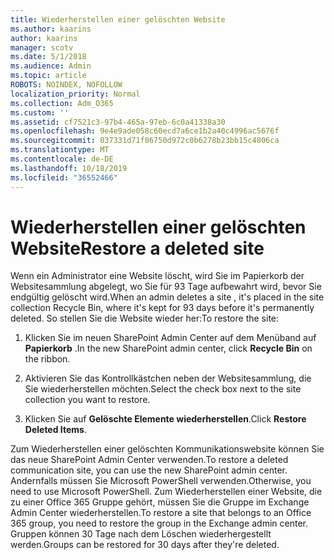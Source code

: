 ```yaml
---
title: Wiederherstellen einer gelöschten Website
ms.author: kaarins
author: kaarins
manager: scotv
ms.date: 5/1/2018
ms.audience: Admin
ms.topic: article
ROBOTS: NOINDEX, NOFOLLOW
localization_priority: Normal
ms.collection: Adm_O365
ms.custom: ''
ms.assetid: cf7521c3-97b4-465a-97eb-6c0a41338a30
ms.openlocfilehash: 9e4e9ade058c60ecd7a6ce1b2a40c4996ac5676f
ms.sourcegitcommit: 037331d71f06750d972c0b6278b23bb15c4806ca
ms.translationtype: MT
ms.contentlocale: de-DE
ms.lasthandoff: 10/18/2019
ms.locfileid: "36552466"
---
```

# <a name="restore-a-deleted-site"></a><span data-ttu-id="ebbdc-102">Wiederherstellen einer gelöschten Website</span><span class="sxs-lookup"><span data-stu-id="ebbdc-102">Restore a deleted site</span></span>

<span data-ttu-id="ebbdc-103">Wenn ein Administrator eine Website löscht, wird Sie im Papierkorb der Websitesammlung abgelegt, wo Sie für 93 Tage aufbewahrt wird, bevor Sie endgültig gelöscht wird.</span><span class="sxs-lookup"><span data-stu-id="ebbdc-103">When an admin deletes a site , it's placed in the site collection Recycle Bin, where it's kept for 93 days before it's permanently deleted.</span></span> <span data-ttu-id="ebbdc-104">So stellen Sie die Website wieder her:</span><span class="sxs-lookup"><span data-stu-id="ebbdc-104">To restore the site:</span></span>
  
1. <span data-ttu-id="ebbdc-105">Klicken Sie im neuen SharePoint Admin Center auf dem Menüband auf **Papierkorb** .</span><span class="sxs-lookup"><span data-stu-id="ebbdc-105">In the new SharePoint admin center, click **Recycle Bin** on the ribbon.</span></span> 
    
2. <span data-ttu-id="ebbdc-106">Aktivieren Sie das Kontrollkästchen neben der Websitesammlung, die Sie wiederherstellen möchten.</span><span class="sxs-lookup"><span data-stu-id="ebbdc-106">Select the check box next to the site collection you want to restore.</span></span>
    
3. <span data-ttu-id="ebbdc-107">Klicken Sie auf **Gelöschte Elemente wiederherstellen**.</span><span class="sxs-lookup"><span data-stu-id="ebbdc-107">Click **Restore Deleted Items**.</span></span>
    
<span data-ttu-id="ebbdc-108">Zum Wiederherstellen einer gelöschten Kommunikationswebsite können Sie das neue SharePoint Admin Center verwenden.</span><span class="sxs-lookup"><span data-stu-id="ebbdc-108">To restore a deleted communication site, you can use the new SharePoint admin center.</span></span> <span data-ttu-id="ebbdc-109">Andernfalls müssen Sie Microsoft PowerShell verwenden.</span><span class="sxs-lookup"><span data-stu-id="ebbdc-109">Otherwise, you need to use Microsoft PowerShell.</span></span> <span data-ttu-id="ebbdc-110">Zum Wiederherstellen einer Website, die zu einer Office 365 Gruppe gehört, müssen Sie die Gruppe im Exchange Admin Center wiederherstellen.</span><span class="sxs-lookup"><span data-stu-id="ebbdc-110">To restore a site that belongs to an Office 365 group, you need to restore the group in the Exchange admin center.</span></span> <span data-ttu-id="ebbdc-111">Gruppen können 30 Tage nach dem Löschen wiederhergestellt werden.</span><span class="sxs-lookup"><span data-stu-id="ebbdc-111">Groups can be restored for 30 days after they're deleted.</span></span>
  

